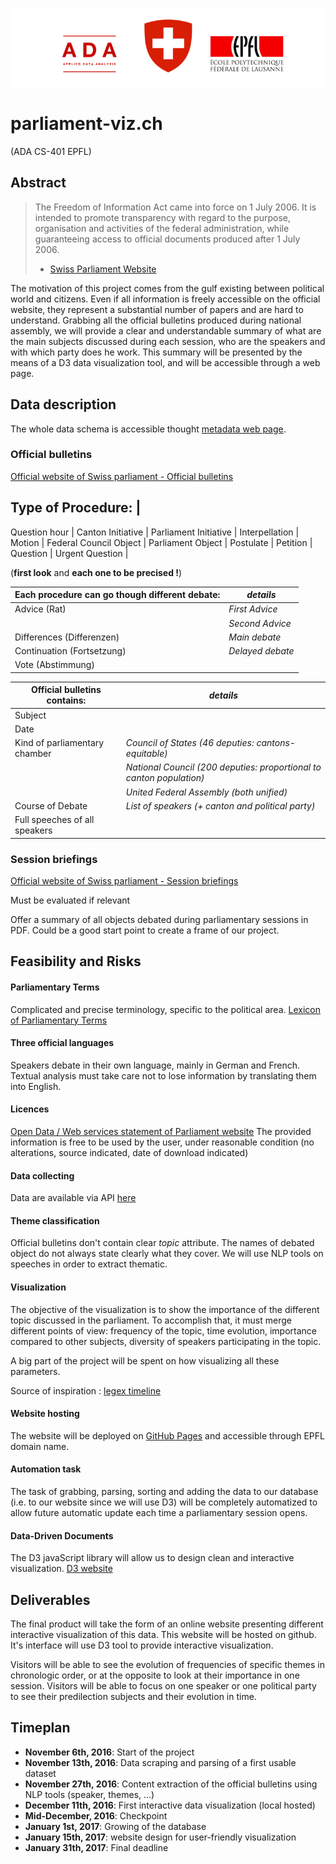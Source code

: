 ![Logo](logo/logo_parliament_viz.png)

# parliament-viz.ch
(ADA CS-401 EPFL)

## Abstract

> The Freedom of Information Act came into force on 1 July 2006. It is intended to promote transparency with 
> regard to the purpose, organisation and activities of the federal administration, while guaranteeing access to 
> official documents produced after 1 July 2006.
>- [Swiss Parliament Website](https://www.parlament.ch/en/services/freedom-of-information-act)

The motivation of this project comes from the gulf existing between political world and citizens. Even if all information
is freely accessible on the official website, they represent a substantial number of papers and are hard to understand. Grabbing 
all the official 
bulletins produced during national assembly, we will provide a clear and understandable summary of what are the main subjects 
discussed during each session, who are the speakers and with which party does he work. This summary will be presented by the 
means of a D3 data visualization tool, and will be accessible through a web page.

## Data description
The whole data schema is accessible thought [metadata web page](https://ws.parlament.ch/odata.svc/$metadata).

### Official bulletins



[Official website of Swiss parliament - Official bulletins](https://www.parlament.ch/en/ratsbetrieb/suche-amtliches-bulletin)


Type of Procedure:        |
---------------------------
Question hour             |
Canton Initiative         |
Parliament Initiative     |
Interpellation            |
Motion                    |
Federal Council Object    |
Parliament Object         |
Postulate                 |
Petition                  |
Question                  |
Urgent Question           |

(**first look** and **each one to be precised !**)

Each procedure can go though different debate:                  |     *details*
----------------------------------------------------------------| ----------------------------------------------------------
Advice (Rat)                | *First Advice*
                            | *Second Advice*
Differences (Differenzen)   | *Main debate*
Continuation (Fortsetzung)  | *Delayed debate*
Vote (Abstimmung)           |

Official bulletins contains:                      |     *details*
--------------------------------------------------|--------------------------------
Subject                                           |
Date                                              |
Kind of parliamentary chamber                     | *Council of States (46 deputies: cantons-equitable)*
                                                  | *National Council (200 deputies: proportional to canton population)*
                                                  | *United Federal Assembly (both unified)*
Course of Debate                                  | *List of speakers (+ canton and political party)*                       
Full speeches of all speakers                     |

### Session briefings
[Official website of Swiss parliament - Session briefings](https://www.parlament.ch/en/ratsbetrieb/sessions/overview-briefings)

Must be evaluated if relevant

Offer a summary of all objects debated during parliamentary sessions in PDF. Could be a good start point to create a frame of
our project.




## Feasibility and Risks

#### Parliamentary Terms
Complicated and precise terminology, specific to the political area.
[Lexicon of Parliamentary Terms](https://www.parlament.ch/en/über-das-parlament/parlamentswörterbuch)

#### Three official languages
Speakers debate in their own language, mainly in German and French. Textual analysis must take care not to lose information
by translating them into English.

#### Licences
[Open Data / Web services statement of Parliament website](https://www.parlament.ch/en/services/open-data-webservices)
The provided information is free to be used by the user, under reasonable condition (no alterations, source indicated, 
date of download indicated)

#### Data collecting
Data are available via API [here](https://ws.parlament.ch/odata.svc/$metadata)

#### Theme classification
Official bulletins don't contain clear *topic* attribute. The names of debated object do not always state clearly what they cover.
We will use NLP tools on speeches in order to extract thematic.

#### Visualization
The objective of the visualization is to show the importance of the different topic discussed in the parliament. To accomplish that, it must merge different points of view: frequency of the topic, time evolution, importance compared to other subjects, diversity of speakers participating in the topic.

A big part of the project will be spent on how visualizing all these parameters. 

Source of inspiration : [legex timeline](http://www.legex.org/timeline/index.html#legislation=all&chamber=all&party=all&committee=all&majority=all&gender=all&state=all&outcomes=all&topics=all&view=total&zoomed=false&graphbar=false&relative=false)

#### Website hosting
The website will be deployed on [GitHub Pages](https://pages.github.com) and accessible through EPFL domain name.

#### Automation task
The task of grabbing, parsing, sorting and adding the data to our database (i.e. to our website since we will use D3) will be completely automatized to allow future automatic update each time a parliamentary session opens.

#### Data-Driven Documents
The D3 javaScript library will allow us to design clean and interactive visualization. [D3 website](https://d3js.org)





## Deliverables 

The final product will take the form of an online website presenting different interactive visualization of this data. This website will be hosted on github. It's interface will use D3 tool to provide interactive visualization.

Visitors will be able to see the evolution of frequencies of specific themes in chronologic order, or at the opposite to look at their  importance in one session. Visitors will be able to focus on one speaker or one political party to see their predilection subjects and their evolution in time.

## Timeplan

  - **November 6th, 2016**: Start of the project
  - **November 13th, 2016**: Data scraping and parsing of a first usable dataset
  - **November 27th, 2016**: Content extraction of the official bulletins using NLP tools (speaker, themes, ...)
  - **December 11th, 2016**: First interactive data visualization (local hosted)
  - **Mid-December, 2016**: Checkpoint
  - **January 1st, 2017**: Growing of the database
  - **January 15th, 2017**: website design for user-friendly visualization
  - **January 31th, 2017**: Final deadline


